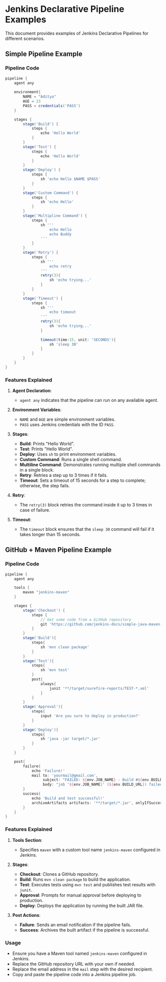 # Jenkins Declarative Pipeline Examples

This document provides examples of Jenkins Declarative Pipelines for different scenarios. 

## Simple Pipeline Example

### Pipeline Code

```groovy
pipeline {
    agent any
    
    environment{
        NAME = "Aditya"
        AGE = 23
        PASS = credentials('PASS')
    }

    stages {
        stage('Build') {
            steps {
                echo 'Hello World'
            }
        }
        stage('Test') {
            steps {
                echo 'Hello World'
            }
        }
        stage('Deploy') {
            steps {
                sh 'echo Hello $NAME $PASS'
            }
        }
        stage('Custom Command') {
            steps {
                sh 'echo Hello'
            }
        }
        stage('Multipline Command') {
            steps {
                sh '''
                    echo Hello
                    echo Buddy
                '''
            }
        }
        stage('Retry') {
            steps {
                sh '''
                    echo retry
                '''
                retry(3){
                    sh 'echo trying...'
                }
            }
        }
        stage('Timeout') {
            steps {
                sh '''
                    echo timeout
                '''
                retry(3){
                    sh 'echo trying...'
                }
                
                timeout(time:15, unit: 'SECONDS'){
                    sh 'sleep 30'
                }
            }
        }
    }
}
```

### Features Explained

1. **Agent Declaration**:
   - `agent any` indicates that the pipeline can run on any available agent.

2. **Environment Variables**:
   - `NAME` and `AGE` are simple environment variables.
   - `PASS` uses Jenkins credentials with the ID `PASS`.

3. **Stages**:
   - **Build**: Prints "Hello World".
   - **Test**: Prints "Hello World".
   - **Deploy**: Uses `sh` to print environment variables.
   - **Custom Command**: Runs a single shell command.
   - **Multiline Command**: Demonstrates running multiple shell commands in a single block.
   - **Retry**: Retries a step up to 3 times if it fails.
   - **Timeout**: Sets a timeout of 15 seconds for a step to complete; otherwise, the step fails.

4. **Retry**:
   - The `retry(3)` block retries the command inside it up to 3 times in case of failure.

5. **Timeout**:
   - The `timeout` block ensures that the `sleep 30` command will fail if it takes longer than 15 seconds.

## GitHub + Maven Pipeline Example

### Pipeline Code

```groovy
pipeline {
    agent any

    tools {
        maven "jenkins-maven"
    }

    stages {
        stage('Checkout') {
            steps {
                // Get some code from a GitHub repository
                git 'https://github.com/jenkins-docs/simple-java-maven-app.git'
            }
        }
        stage('Build'){
            steps{
                sh 'mvn clean package'
            }
        }
        stage('Test'){
            steps{
                sh 'mvn test'
            }
            post{
                always{
                    junit '**/target/surefire-reports/TEST-*.xml'
                }
            }
        }
        stage('Approval'){
            steps{
                input 'Are you sure to deploy in production?'
            }
        }
        stage('Deploy'){
            steps{
                sh 'java -jar target/*.jar'
            }
        }
    }

    post{
        failure{
            echo 'Failure!'
            mail to: 'yourmail@gmail.com',
                 subject: "FAILED: ${env.JOB_NAME} - Build #${env.BUILD_NUMBER}",
                 body: "job '${env.JOB_NAME}' (${env.BUILD_URL}) failed"
        }
        success{
            echo 'Build and test successful!'
            archiveArtifacts artifacts: '**/target/*.jar', onlyIfSuccessful: true
        }
    }
}
```

### Features Explained

1. **Tools Section**:
   - Specifies `maven` with a custom tool name `jenkins-maven` configured in Jenkins.

2. **Stages**:
   - **Checkout**: Clones a GitHub repository.
   - **Build**: Runs `mvn clean package` to build the application.
   - **Test**: Executes tests using `mvn test` and publishes test results with `junit`.
   - **Approval**: Prompts for manual approval before deploying to production.
   - **Deploy**: Deploys the application by running the built JAR file.

3. **Post Actions**:
   - **Failure**: Sends an email notification if the pipeline fails.
   - **Success**: Archives the built artifact if the pipeline is successful.

### Usage

- Ensure you have a Maven tool named `jenkins-maven` configured in Jenkins.
- Replace the GitHub repository URL with your own if needed.
- Replace the email address in the `mail` step with the desired recipient.
- Copy and paste the pipeline code into a Jenkins pipeline job.
